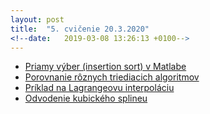 ```yaml
---
layout: post
title:  "5. cvičenie 20.3.2020"
<!--date:   2019-03-08 13:26:13 +0100-->
---
```

- [Priamy výber (insertion sort) v Matlabe](http://maslarova.github.io/cvicenie5/primy_vyber.m) <br />
- [Porovnanie rôznych triediacich algoritmov](https://www.toptal.com/developers/sorting-algorithms)  <br />
- [Príklad na Lagrangeovu interpoláciu](http://maslarova.github.io/cvicenie5/lagrange.pdf)  <br />
- [Odvodenie kubického splineu](http://maslarova.github.io/cvicenie5/spline.pdf)  <br />



